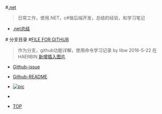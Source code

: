 #[.net](https://github.com/Aisuko/.net "master")

> 日常工作，使用.NET，c#做后端开发，总结的经验，和学习笔记


-   [.net总结](https://github.com/Aisuko/.net/#.net ".NET总结")

#<a name = "index"/> 分支目录
#[FILE FOR GITHUB](https://github.com/Aisuko/.net/tree/File-for-github "file for github")

> 作为分支，github功能详解，使用命令学习记录 by libw 2016-5-22 在HAERBIN
> [新增插入图片](#pictrue)

-   [Github-issue](./Github-issue "issue")
-	[Github-README](./Github-README "README")

	<a name ="pictrue"/>
-	[![pic]](https://github.com/Aisuko/.net)
-	[pic]:https://raw.githubusercontent.com/Aisuko/.net/File-for-github/Github-README/atsuko.bmp "点击进入主页"


-	[TOP](#index)
